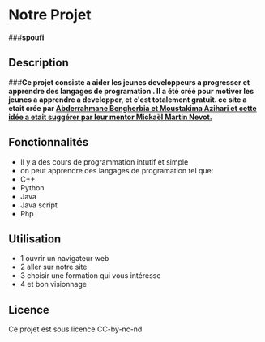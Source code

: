 # Notre Projet 
###**spoufi**

## Description

###**Ce projet consiste a aider les jeunes developpeurs a progresser et apprendre des langages de programation . Il a été créé pour motiver les jeunes a apprendre a developper,
et c'est totalement gratuit.
ce site a etait crée par [Abderrahmane Bengherbia et Moustakima Azihari et cette idée a etait suggérer par leur mentor Mickaël Martin Nevot.](https://mail.google.com/mail/u/0?ui=2&ik=dbc75c15e0&attid=0.1&permmsgid=msg-f:1778909539673039008&th=18aff4cd1fc3e0a0&view=fimg&fur=ip&sz=s0-l75-ft&attbid=ANGjdJ_UuqyxNLnGigvUxnOzdXEmn7jxUQqAa6_80akTY7HcksohUSVKw7n1Gnpl2pOkxhaqMTTLKdDXXvljo-KicSz7KZ-Irrf6cw70_3CY-wIXRs1ILs0eBCPsg6Q&disp=emb&realattid=18aff4befc4c933a96a1)**


## Fonctionnalités

- Il y a des cours de programmation intutif et simple
- on peut apprendre des langages de programation tel que:
- C++
- Python
- Java
- Java script
- Php


## Utilisation

- 1 ouvrir un navigateur web 
- 2 aller sur notre site 
- 3 choisir une formation qui vous intéresse 
- 4 et bon visionnage


## Licence

Ce projet est sous licence CC-by-nc-nd

